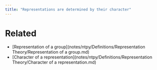 ```yaml
---
title: "Representations are determined by their character"
---
```


# Related
- [Representation of a group](notes/ntpy/Definitions/Representation Theory/Representation of a group.md)
- [Character of a representation](notes/ntpy/Definitions/Representation Theory/Character of a representation.md)